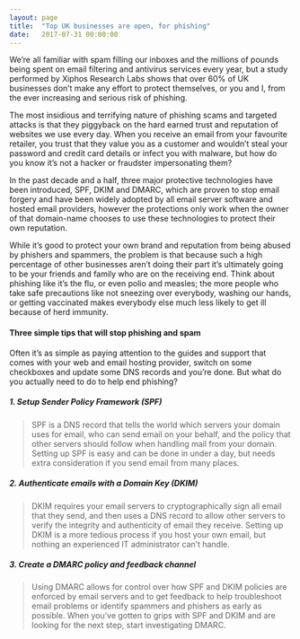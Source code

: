 ```yaml
---
layout: page
title:  "Top UK businesses are open, for phishing"
date:   2017-07-31 00:00:00
---
```


We’re all familiar with spam filling our inboxes and the millions of pounds being spent on email filtering and antivirus services every year, but a study performed by Xiphos Research Labs shows that over 60% of UK businesses don’t make any effort to protect themselves, or you and I, from the ever increasing and serious risk of phishing.

The most insidious and terrifying nature of phishing scams and targeted attacks is that they piggyback on the hard earned trust and reputation of websites we use every day. When you receive an email from your favourite retailer, you trust that they value you as a customer and wouldn’t steal your password and credit card details or infect you with malware, but how do you know it’s not a hacker or fraudster impersonating them?

In the past decade and a half, three major protective technologies have been introduced, SPF, DKIM and DMARC, which are proven to stop email forgery and have been widely adopted by all email server software and hosted email providers, however the protections only work when the owner of that domain-name chooses to use these technologies to protect their own reputation.

While it’s good to protect your own brand and reputation from being abused by phishers and spammers, the problem is that because such a high percentage of other businesses aren’t doing their part it’s ultimately going to be your friends and family who are on the receiving end. Think about phishing like it’s the flu, or even polio and measles; the more people who take safe precautions like not sneezing over everybody, washing our hands, or getting vaccinated makes everybody else much less likely to get ill because of herd immunity.


#### Three simple tips that will stop phishing and spam

Often it’s as simple as paying attention to the guides and support that comes with your web and email hosting provider, switch on some checkboxes and update some DNS records and you’re done. But what do you actually need to do to help end phishing?

##### 1. Setup Sender Policy Framework (SPF)

> SPF is a DNS record that tells the world which servers your domain uses for email, who can send email on your behalf, and the policy that other servers should follow when handling mail from your domain. Setting up SPF is easy and can be done in under a day, but needs extra consideration if you send email from many places.

##### 2. Authenticate emails with a Domain Key (DKIM)

> DKIM requires your email servers to cryptographically sign all email that they send, and then uses a DNS record to allow other servers to verify the integrity and authenticity of email they receive. Setting up DKIM is a more tedious process if you host your own email, but nothing an experienced IT administrator can’t handle.

##### 3. Create a DMARC policy and feedback channel

> Using DMARC allows for control over how SPF and DKIM policies are enforced by email servers and to get feedback to help troubleshoot email problems or identify spammers and phishers as early as possible. When you’ve gotten to grips with SPF and DKIM and are looking for the next step, start investigating DMARC.
